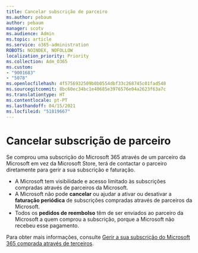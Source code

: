 ```yaml
---
title: Cancelar subscrição de parceiro
ms.author: pebaum
author: pebaum
manager: scotv
ms.audience: Admin
ms.topic: article
ms.service: o365-administration
ROBOTS: NOINDEX, NOFOLLOW
localization_priority: Priority
ms.collection: Adm_O365
ms.custom:
- "9001683"
- "5078"
ms.openlocfilehash: 4f5756932509b0b0554dbf33c268745c01fad548
ms.sourcegitcommit: 8bc60ec34bc1e40685e3976576e04a2623f63a7c
ms.translationtype: HT
ms.contentlocale: pt-PT
ms.lasthandoff: 04/15/2021
ms.locfileid: "51819667"
---
```

# <a name="cancel-subscription-from-partner"></a>Cancelar subscrição de parceiro

Se comprou uma subscrição do Microsoft 365 através de um parceiro da Microsoft em vez da Microsoft Store, terá de contactar o parceiro diretamente para gerir a sua subscrição e faturação.

- A Microsoft tem visibilidade e acesso limitado às subscrições compradas através de parceiros da Microsoft. 
- A Microsoft não pode **cancelar** ou ajudar a ativar ou desativar a **faturação periódica** de subscrições compradas através de parceiros da Microsoft. 
- Todos os **pedidos de reembolso** têm de ser enviados ao parceiro da Microsoft a quem comprou a subscrição, porque a Microsoft não recebeu esse pagamento. 

Para obter mais informações, consulte [Gerir a sua subscrição do Microsoft 365 comprada através de terceiros](https://support.microsoft.com/help/4230739/microsoft-account-manage-office-365-subscription-from-third-party). 
